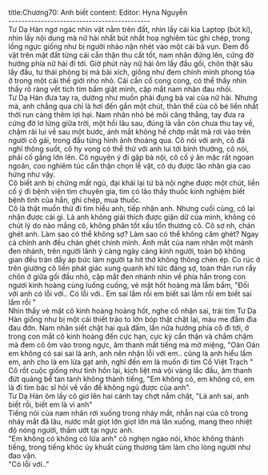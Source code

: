 title:Chương70: Anh biết
content:
Editor: Hyna Nguyễn<br>--------------------------------------------<br>Tư Dạ Hàn ngơ ngác nhìn vật nằm trên đất, nhìn lấy cái kia Laptop (bút kí), nhìn lấy nội dung mà nữ hài nhất bút nhất hoạ nghiêm túc ghi chép, trong lồng ngực giống như bị người nhào nặn nhét vào một cái bã vụn. Đem đồ vật trên mặt đất từng cái cẩn thận thu cất tốt, nam nhân đứng lên, cứng đờ hướng phía nữ hài đi tới. Giờ phút này nữ hài ôm lấy đầu gối, chôn thật sâu lấy đầu, tư thái phòng bị mà bài xích, giống như đem chính mình phong tỏa ở trong một cái thế giới nho nhỏ. Cái cần cổ cong cong, có thể thấy nhìn thấy rõ ràng vết tích tím bầm giật mình, cặp mắt nam nhân đau nhói.<br>Tư Dạ Hàn đưa tay ra, dường như muốn phải đụng bả vai của nữ hài. Nhưng mà, anh chẳng qua chỉ là hơi đến gần một chút, thân thể của cô bé liền nhất thời run càng thêm lợi hại. Nam nhân nhỏ bé môi căng thẳng, tay đưa ra cứng đờ lơ lửng giữa trời, một hồi lâu sau, đúng là vẫn còn chưa thu tay về, chậm rãi lui về sau một bước, ánh mắt không hề chớp mắt mà rơi vào trên người cô gái, trong đầu từng hình ảnh thoáng qua. Cô nói với anh, cô đã nghĩ thông suốt, cô hy vọng có thể thử với anh lui tới bình thường, cô nói, phải cố gắng lớn lên. Cô nguyện ý đi gặp bà nội, cô cố ý ăn mặc rất ngoan ngoãn, coo nghiêm túc cẩn thận chọn lễ vật, cô dụ được lão nhân gia cao hứng như vậy.<br>Cô biết anh bị chứng mất ngủ, đại khái lại từ bà nội nghe được một chút, liền cố ý đi bệnh viện tìm chuyên gia, tìm có lão thầy thuốc kinh nghiệm biết bệnh tình của hắn, ghi chép, mua thuốc.<br>Cô là thật muốn thử đi tìm hiểu anh, tiếp nhận anh. Nhưng cuối cùng, cô lại nhận được cái gì. Là anh không giải thích được giận dữ của mình, không có chút lý do nào mắng cô, không phân tốt xấu tổn thương cô. Cô sợ nh, chán ghét anh. Làm sao có thể không sợ? Làm sao có thể không căm ghét? Ngay cả chính anh đều chán ghét chính mình. Ánh mắt của nam nhân một mảnh đen nhánh, trên người lãnh ý càng ngày càng kinh người, toàn bộ không gian đều tràn đầy áp bức làm người ta hít thở không thông chèn ép. Co rúc ở trên giường cô liền phát giác xung quanh khí tức đáng sợ, toàn thân run rẩy chôn ở giữa gối đầu nhỏ, cặp mắt đen nhánh nhìn về phía hắn trong con ngươi kinh hoàng cùng luống cuống, vẻ mặt hốt hoảng mà lầm bầm, "Đối với anh có lỗi với.. Có lỗi với.. Em sai lầm rồi em biết sai lầm rồi em biết sai lầm rồi "<br>Nhìn thấy vẻ mặt cô kinh hoàng hoảng hốt, nghe cô nhận sai, trái tim Tư Dạ Hàn giống như bị một cái thiết trảo to lớn bóp thật chặt lại, máu me đầm đìa đau đớn. Nam nhân siết chặt hai quả đấm, lần nữa hướng phía cô đi tới, ở trong con mắt cô kinh hoàng đến cực hạn, cực kỳ cẩn thận và chầm chậm mà đem cô ôm vào trong ngực, âm thanh mất tiếng mà mở miệng, "Oản Oản em không có sai sai là anh, anh nên nhận lỗi với em.. cũng là anh hiểu lầm em, anh cho là em lừa gạt anh, nghĩ đến em là muốn đi tìm Cố Việt Trạch "<br>Cô rốt cuộc giống như tỉnh hồn lại, kịch liệt mà vội vàng lắc đầu, âm thanh đứt quảng bể tan tành không thành tiếng, "Em không có, em không có, em là đi tìm bác sĩ hỏi về vấn đề không ngủ được của anh".<br>Tư Dạ Hàn ôm lấy cô giơ lên hai cánh tay chợt nắm chặt, "Là anh sai, anh biết rồi, biết em là vì anh"<br>Tiếng nói của nam nhân rơi xuống trong nháy mắt, nhẫn nại của cô trong nháy mắt đã lâu, nước mắt giọt lớn giọt lớn mà lăn xuống, mang theo nhiệt độ nóng người, thấm ướt tại ngực anh.<br>"Em không có không có lừa anh" cô nghẹn ngào nói, khóc không thành tiếng, trong tiếng khóc ủy khuất cùng thương tâm làm cho lòng người như đao vặn.<br>"Có lỗi với..”